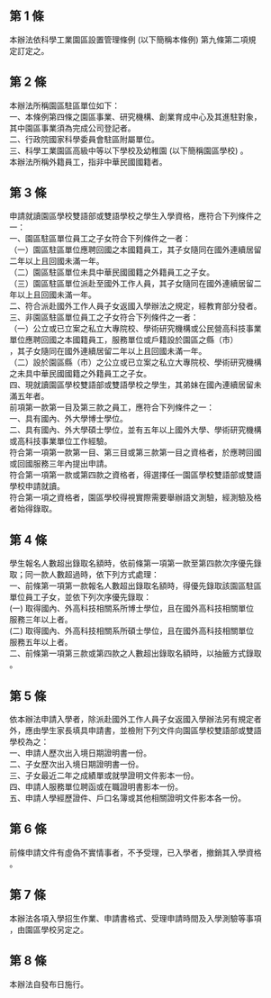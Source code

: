 第 1 條
-------
本辦法依科學工業園區設置管理條例 (以下簡稱本條例) 第九條第二項規  
定訂定之。

第 2 條
-------
本辦法所稱園區駐區單位如下：  
一、本條例第四條之園區事業、研究機構、創業育成中心及其進駐對象，  
    其中園區事業須為完成公司登記者。  
二、行政院國家科學委員會駐區附屬單位。  
三、科學工業園區高級中等以下學校及幼稚園 (以下簡稱園區學校) 。  
本辦法所稱外籍員工，指非中華民國國籍者。

第 3 條
-------
申請就讀園區學校雙語部或雙語學校之學生入學資格，應符合下列條件之  
一：  
一、園區駐區單位員工之子女符合下列條件之一者：  
（一）園區駐區單位應聘回國之本國籍員工，其子女隨同在國外連續居留  
      二年以上且回國未滿一年。  
（二）園區駐區單位未具中華民國國籍之外籍員工之子女。  
（三）園區駐區單位派赴至國外工作人員，其子女隨同在國外連續居留二  
      年以上且回國未滿一年。  
二、符合派赴國外工作人員子女返國入學辦法之規定，經教育部分發者。  
三、非園區駐區單位員工之子女符合下列條件之一者：  
（一）公立或已立案之私立大專院校、學術研究機構或公民營高科技事業  
      單位應聘回國之本國籍員工，服務單位或戶籍設於園區之縣（市）  
      ，其子女隨同在國外連續居留二年以上且回國未滿一年。  
（二）設於園區縣（市）之公立或已立案之私立大專院校、學術研究機構  
      之未具中華民國國籍之外籍員工之子女。  
四、現就讀園區學校雙語部或雙語學校之學生，其弟妹在國內連續居留未  
    滿五年者。  
前項第一款第一目及第三款之員工，應符合下列條件之一：  
一、具有國內、外大學博士學位。  
二、具有國內、外大學碩士學位，並有五年以上國外大學、學術研究機構  
    或高科技事業單位工作經驗。  
符合第一項第一款第一目、第三目或第三款第一目之資格者，於應聘回國  
或回國服務三年內提出申請。  
符合第一項第一款或第四款之資格者，得選擇任一園區學校雙語部或雙語  
學校申請就讀。  
符合第一項之資格者，園區學校得視實際需要舉辦語文測驗，經測驗及格  
者始得錄取。

第 4 條
-------
學生報名人數超出錄取名額時，依前條第一項第一款至第四款次序優先錄  
取；同一款人數超過時，依下列方式處理：  
一、前條第一項第一款報名人數超出錄取名額時，得優先錄取該園區駐區  
    單位員工子女，並依下列次序優先錄取：  
 (一) 取得國內、外高科技相關系所博士學位，且在國外高科技相關單位  
      服務三年以上者。  
 (二) 取得國內、外高科技相關系所碩士學位，且在國外高科技相關單位  
      服務五年以上者。  
二、前條第一項第三款或第四款之人數超出錄取名額時，以抽籤方式錄取  
    。

第 5 條
-------
依本辦法申請入學者，除派赴國外工作人員子女返國入學辦法另有規定者  
外，應由學生家長填具申請書，並檢附下列文件向園區學校雙語部或雙語  
學校為之：  
一、申請人歷次出入境日期證明書一份。  
二、子女歷次出入境日期證明書一份。  
三、子女最近二年之成績單或就學證明文件影本一份。  
四、申請人服務單位聘函或在職證明書影本一份。  
五、申請人學經歷證件、戶口名簿或其他相關證明文件影本各一份。

第 6 條
-------
前條申請文件有虛偽不實情事者，不予受理，已入學者，撤銷其入學資格  
。

第 7 條
-------
本辦法各項入學招生作業、申請書格式、受理申請時間及入學測驗等事項  
，由園區學校另定之。

第 8 條
-------
本辦法自發布日施行。

